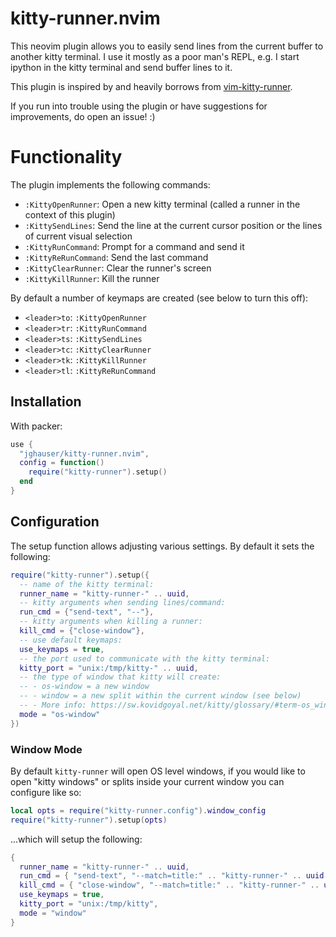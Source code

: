 # kitty-runner.nvim

This neovim plugin allows you to easily send lines from the current buffer to another kitty terminal. I use it mostly as a poor man's REPL, e.g. I start ipython in the kitty terminal and send buffer lines to it.

This plugin is inspired by and heavily borrows from [vim-kitty-runner](https://github.com/LkeMitchll/vim-kitty-runner).

If you run into trouble using the plugin or have suggestions for improvements, do open an issue! :)

# Functionality

The plugin implements the following commands:
- `:KittyOpenRunner`: Open a new kitty terminal (called a runner in the context of this plugin)
- `:KittySendLines`: Send the line at the current cursor position or the lines of current visual selection
- `:KittyRunCommand`: Prompt for a command and send it
- `:KittyReRunCommand`: Send the last command
- `:KittyClearRunner`: Clear the runner's screen
- `:KittyKillRunner`: Kill the runner

By default a number of keymaps are created (see below to turn this off):
- `<leader>to`: `:KittyOpenRunner`
- `<leader>tr`: `:KittyRunCommand`
- `<leader>ts`: `:KittySendLines`
- `<leader>tc`: `:KittyClearRunner`
- `<leader>tk`: `:KittyKillRunner`
- `<leader>tl`: `:KittyReRunCommand`

## Installation

With packer:

```lua
use {
  "jghauser/kitty-runner.nvim",
  config = function()
    require("kitty-runner").setup()
  end
}
```

## Configuration

The setup function allows adjusting various settings. By default it sets the following:

```lua
require("kitty-runner").setup({
  -- name of the kitty terminal:
  runner_name = "kitty-runner-" .. uuid,
  -- kitty arguments when sending lines/command:
  run_cmd = {"send-text", "--"},
  -- kitty arguments when killing a runner:
  kill_cmd = {"close-window"},
  -- use default keymaps:
  use_keymaps = true,
  -- the port used to communicate with the kitty terminal:
  kitty_port = "unix:/tmp/kitty-" .. uuid,
  -- the type of window that kitty will create:
  -- - os-window = a new window
  -- - window = a new split within the current window (see below)
  -- - More info: https://sw.kovidgoyal.net/kitty/glossary/#term-os_window
  mode = "os-window"
})
```

### Window Mode

By default `kitty-runner` will open OS level windows, if you would like to open "kitty windows" or splits inside your current window you can configure like so:


```lua
local opts = require("kitty-runner.config").window_config
require("kitty-runner").setup(opts)
```

...which will setup the following:

```lua
{
  runner_name = "kitty-runner-" .. uuid,
  run_cmd = { "send-text", "--match=title:" .. "kitty-runner-" .. uuid },
  kill_cmd = { "close-window", "--match=title:" .. "kitty-runner-" .. uuid },
  use_keymaps = true,
  kitty_port = "unix:/tmp/kitty",
  mode = "window"
}
```
